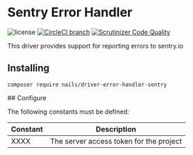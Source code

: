 # Sentry Error Handler

![license](https://img.shields.io/badge/license-MIT-green.svg)
[![CircleCI branch](https://img.shields.io/circleci/project/github/nails/driver-error-handler-sentry.svg)](https://circleci.com/gh/nails/driver-error-handler-sentry)
[![Scrutinizer Code Quality](https://scrutinizer-ci.com/g/nails/driver-error-handler-sentry/badges/quality-score.png)](https://scrutinizer-ci.com/g/nails/driver-error-handler-sentry)

This driver provides support for reporting errors to sentry.io


## Installing

    composer require nails/driver-error-handler-sentry


## Configure

The following constants must be defined:

| Constant                    | Description                             |
|-----------------------------|-----------------------------------------|
| XXXX                        | The server access token for the project |